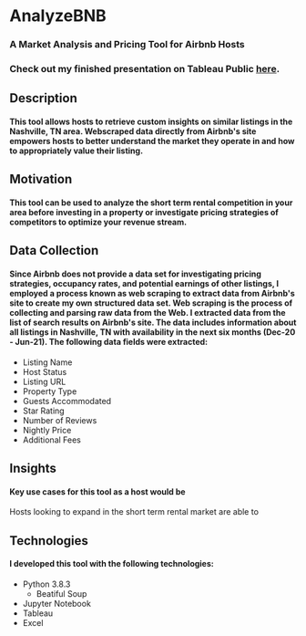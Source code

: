 # AnalyzeBNB
### A Market Analysis and Pricing Tool for Airbnb Hosts

### Check out my finished presentation on Tableau Public [here](https://public.tableau.com/profile/sarah.beth.ivester#!/vizhome/analyzebnb/analyzebnb).

## Description
#### This tool allows hosts to retrieve custom insights on similar listings in the Nashville, TN area. Webscraped data directly from Airbnb's site empowers hosts to better understand the market they operate in and how to appropriately value their listing.  

## Motivation
#### This tool can be used to analyze the short term rental competition in your area before investing in a property or investigate pricing strategies of competitors to optimize your revenue stream.

## Data Collection
#### Since Airbnb does not provide a data set for investigating pricing strategies, occupancy rates, and potential earnings of other listings, I employed a process known as web scraping to extract data from Airbnb's site to create my own structured data set. Web scraping is the process of collecting and parsing raw data from the Web. I extracted data from the list of search results on Airbnb's site. The data includes information about all listings in Nashville, TN with availability in the next six months (Dec-20 - Jun-21). The following data fields were extracted:

- Listing Name
- Host Status
- Listing URL
- Property Type
- Guests Accommodated
- Star Rating
- Number of Reviews
- Nightly Price
- Additional Fees

## Insights
#### Key use cases for this tool as a host would be 

Hosts looking to expand in the short term rental market are able to

## Technologies
#### I developed this tool with the following technologies:

- Python 3.8.3
  - Beatiful Soup
- Jupyter Notebook
- Tableau
- Excel

